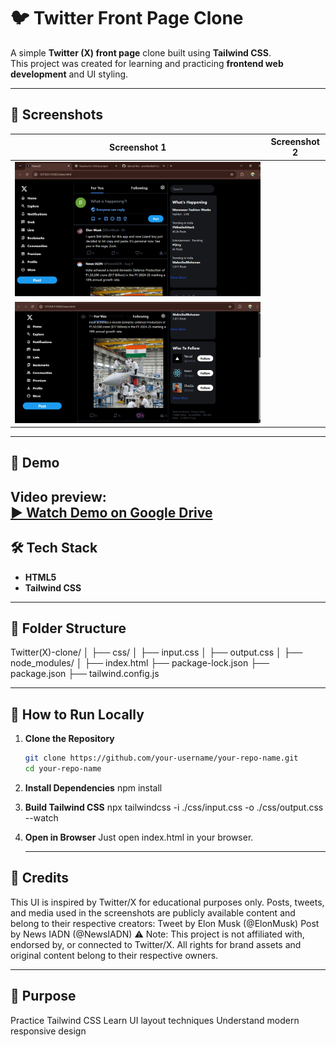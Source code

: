 # 🐦 Twitter Front Page Clone

A simple **Twitter (X) front page** clone built using **Tailwind CSS**.  
This project was created for learning and practicing **frontend web development** and UI styling.

---

## 📸 Screenshots

| Screenshot 1 | Screenshot 2 |
|--------------|--------------|
| ![Screenshot 1](screenshot1.png) 
| ![Screenshot 2](screenshot2.png) 

---

## 🎥 Demo

Video preview:  
[▶ Watch Demo on Google Drive](https://drive.google.com/file/d/1X_0hgfCTpjeOgpFYJeBHLugAvwVFAx86/view?usp=sharing
)
---

## 🛠️ Tech Stack

- **HTML5**
- **Tailwind CSS**

---

## 📂 Folder Structure

Twitter(X)-clone/
│
├── css/
│   ├── input.css
│   ├── output.css
│
├── node_modules/
│
├── index.html
├── package-lock.json
├── package.json
├── tailwind.config.js

---

## 🚀 How to Run Locally

1. **Clone the Repository**
   ```bash
   git clone https://github.com/your-username/your-repo-name.git
   cd your-repo-name
2. **Install Dependencies**
   npm install
3. **Build Tailwind CSS**
   npx tailwindcss -i ./css/input.css -o ./css/output.css --watch
4. **Open in Browser**
   Just open index.html in your browser.

   ---

## 📜 Credits
This UI is inspired by Twitter/X for educational purposes only.
Posts, tweets, and media used in the screenshots are publicly available content and belong to their respective creators:
Tweet by Elon Musk (@ElonMusk)
Post by News IADN (@NewsIADN)
⚠️ Note: This project is not affiliated with, endorsed by, or connected to Twitter/X.
All rights for brand assets and original content belong to their respective owners.

---

## 📌 Purpose
  Practice Tailwind CSS
  Learn UI layout techniques
  Understand modern responsive design



